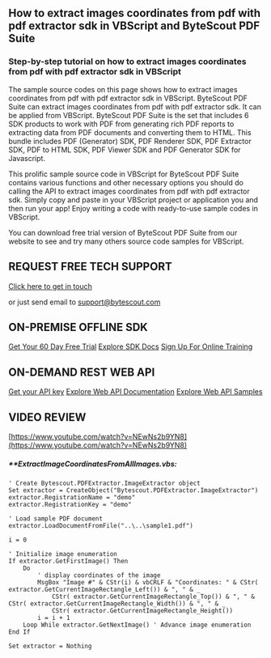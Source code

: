 ## How to extract images coordinates from pdf with pdf extractor sdk in VBScript and ByteScout PDF Suite

### Step-by-step tutorial on how to extract images coordinates from pdf with pdf extractor sdk in VBScript

The sample source codes on this page shows how to extract images coordinates from pdf with pdf extractor sdk in VBScript. ByteScout PDF Suite can extract images coordinates from pdf with pdf extractor sdk. It can be applied from VBScript. ByteScout PDF Suite is the set that includes 6 SDK products to work with PDF from generating rich PDF reports to extracting data from PDF documents and converting them to HTML. This bundle includes PDF (Generator) SDK, PDF Renderer SDK, PDF Extractor SDK, PDF to HTML SDK, PDF Viewer SDK and PDF Generator SDK for Javascript.

This prolific sample source code in VBScript for ByteScout PDF Suite contains various functions and other necessary options you should do calling the API to extract images coordinates from pdf with pdf extractor sdk.  Simply copy and paste in your VBScript project or application you and then run your app! Enjoy writing a code with ready-to-use sample codes in VBScript.

You can download free trial version of ByteScout PDF Suite from our website to see and try many others source code samples for VBScript.

## REQUEST FREE TECH SUPPORT

[Click here to get in touch](https://bytescout.zendesk.com/hc/en-us/requests/new?subject=ByteScout%20PDF%20Suite%20Question)

or just send email to [support@bytescout.com](mailto:support@bytescout.com?subject=ByteScout%20PDF%20Suite%20Question) 

## ON-PREMISE OFFLINE SDK 

[Get Your 60 Day Free Trial](https://bytescout.com/download/web-installer?utm_source=github-readme)
[Explore SDK Docs](https://bytescout.com/documentation/index.html?utm_source=github-readme)
[Sign Up For Online Training](https://academy.bytescout.com/)


## ON-DEMAND REST WEB API

[Get your API key](https://pdf.co/documentation/api?utm_source=github-readme)
[Explore Web API Documentation](https://pdf.co/documentation/api?utm_source=github-readme)
[Explore Web API Samples](https://github.com/bytescout/ByteScout-SDK-SourceCode/tree/master/PDF.co%20Web%20API)

## VIDEO REVIEW

[https://www.youtube.com/watch?v=NEwNs2b9YN8](https://www.youtube.com/watch?v=NEwNs2b9YN8)




<!-- code block begin -->

##### ****ExtractImageCoordinatesFromAllImages.vbs:**
    
```
' Create Bytescout.PDFExtractor.ImageExtractor object
Set extractor = CreateObject("Bytescout.PDFExtractor.ImageExtractor")
extractor.RegistrationName = "demo"
extractor.RegistrationKey = "demo"

' Load sample PDF document
extractor.LoadDocumentFromFile("..\..\sample1.pdf")

i = 0

' Initialize image enumeration
If extractor.GetFirstImage() Then
    Do
        ' display coordinates of the image
        MsgBox "Image #" & CStr(i) & vbCRLF & "Coordinates: " & CStr( extractor.GetCurrentImageRectangle_Left()) & ", " & _
            CStr( extractor.GetCurrentImageRectangle_Top()) & ", " & CStr( extractor.GetCurrentImageRectangle_Width()) & ", " & _
            CStr( extractor.GetCurrentImageRectangle_Height())
        i = i + 1
    Loop While extractor.GetNextImage() ' Advance image enumeration
End If

Set extractor = Nothing


```

<!-- code block end -->